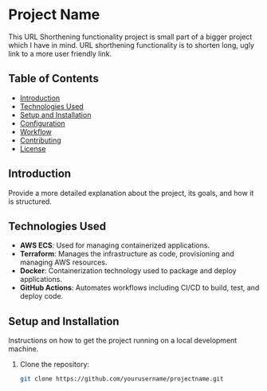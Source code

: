 # Project Name
This URL Shorthening functionality project is small part of a bigger project which I have in mind. 
URL shorthening functionality is to shorten long, ugly link to a more user friendly link.

## Table of Contents
- [Introduction](#introduction)
- [Technologies Used](#technologies-used)
- [Setup and Installation](#setup-and-installation)
- [Configuration](#configuration)
- [Workflow](#workflow)
- [Contributing](#contributing)
- [License](#license)

## Introduction
Provide a more detailed explanation about the project, its goals, and how it is structured.

## Technologies Used
- **AWS ECS**: Used for managing containerized applications.
- **Terraform**: Manages the infrastructure as code, provisioning and managing AWS resources.
- **Docker**: Containerization technology used to package and deploy applications.
- **GitHub Actions**: Automates workflows including CI/CD to build, test, and deploy code.

## Setup and Installation
Instructions on how to get the project running on a local development machine.
1. Clone the repository:
   ```bash
   git clone https://github.com/yourusername/projectname.git
